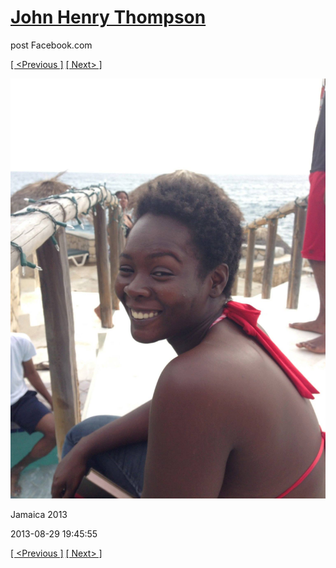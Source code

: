 # [John Henry Thompson](../README.md)
post Facebook.com

[[ <Previous ]](2013-08-29-33.md) [[ Next> ]](2013-08-29-35.md)

[![](../media/2013-08-29/Jamaica-2045.jpg)](../README.md)

Jamaica 2013

2013-08-29 19:45:55

[[ <Previous ]](2013-08-29-33.md) [[ Next> ]](2013-08-29-35.md)
